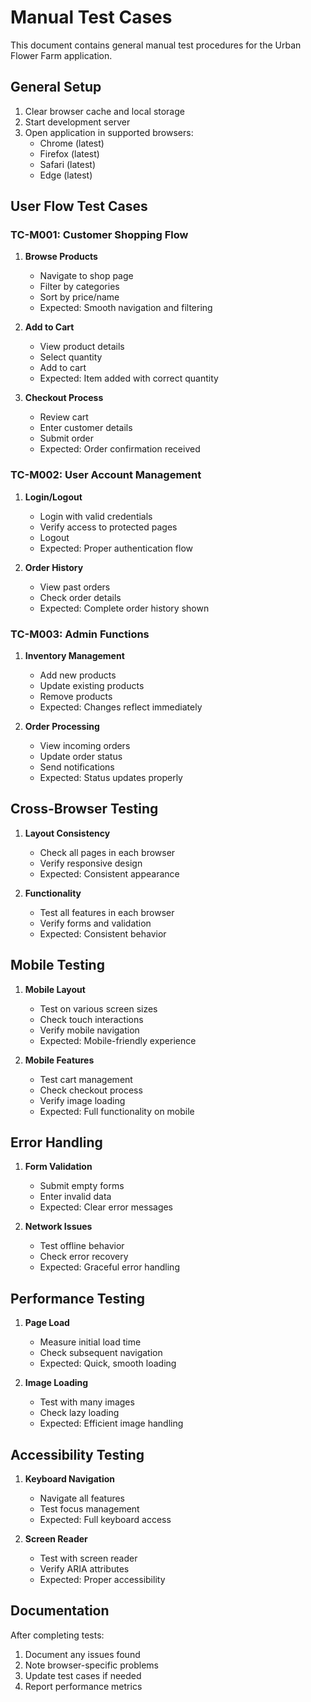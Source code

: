 # Manual Test Cases

This document contains general manual test procedures for the Urban Flower Farm application.

## General Setup

1. Clear browser cache and local storage
2. Start development server
3. Open application in supported browsers:
   - Chrome (latest)
   - Firefox (latest)
   - Safari (latest)
   - Edge (latest)

## User Flow Test Cases

### TC-M001: Customer Shopping Flow

1. **Browse Products**
   - Navigate to shop page
   - Filter by categories
   - Sort by price/name
   - Expected: Smooth navigation and filtering

2. **Add to Cart**
   - View product details
   - Select quantity
   - Add to cart
   - Expected: Item added with correct quantity

3. **Checkout Process**
   - Review cart
   - Enter customer details
   - Submit order
   - Expected: Order confirmation received

### TC-M002: User Account Management

1. **Login/Logout**
   - Login with valid credentials
   - Verify access to protected pages
   - Logout
   - Expected: Proper authentication flow

2. **Order History**
   - View past orders
   - Check order details
   - Expected: Complete order history shown

### TC-M003: Admin Functions

1. **Inventory Management**
   - Add new products
   - Update existing products
   - Remove products
   - Expected: Changes reflect immediately

2. **Order Processing**
   - View incoming orders
   - Update order status
   - Send notifications
   - Expected: Status updates properly

## Cross-Browser Testing

1. **Layout Consistency**
   - Check all pages in each browser
   - Verify responsive design
   - Expected: Consistent appearance

2. **Functionality**
   - Test all features in each browser
   - Verify forms and validation
   - Expected: Consistent behavior

## Mobile Testing

1. **Mobile Layout**
   - Test on various screen sizes
   - Check touch interactions
   - Verify mobile navigation
   - Expected: Mobile-friendly experience

2. **Mobile Features**
   - Test cart management
   - Check checkout process
   - Verify image loading
   - Expected: Full functionality on mobile

## Error Handling

1. **Form Validation**
   - Submit empty forms
   - Enter invalid data
   - Expected: Clear error messages

2. **Network Issues**
   - Test offline behavior
   - Check error recovery
   - Expected: Graceful error handling

## Performance Testing

1. **Page Load**
   - Measure initial load time
   - Check subsequent navigation
   - Expected: Quick, smooth loading

2. **Image Loading**
   - Test with many images
   - Check lazy loading
   - Expected: Efficient image handling

## Accessibility Testing

1. **Keyboard Navigation**
   - Navigate all features
   - Test focus management
   - Expected: Full keyboard access

2. **Screen Reader**
   - Test with screen reader
   - Verify ARIA attributes
   - Expected: Proper accessibility

## Documentation

After completing tests:
1. Document any issues found
2. Note browser-specific problems
3. Update test cases if needed
4. Report performance metrics 